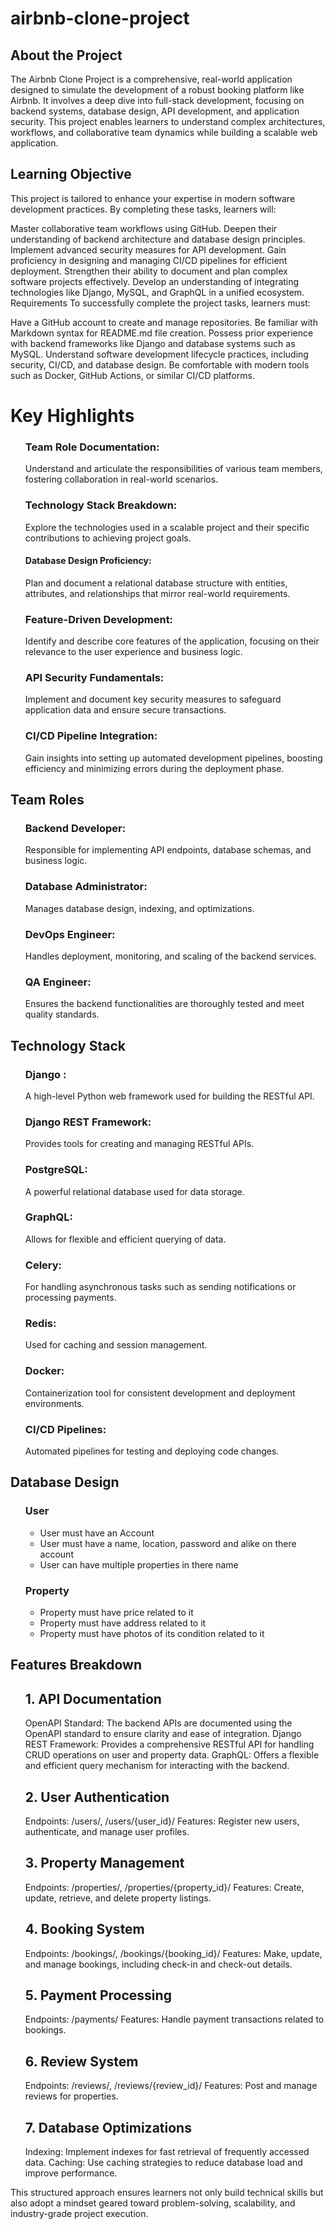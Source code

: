 # airbnb-clone-project

## About the Project

The Airbnb Clone Project is a comprehensive, real-world application designed to simulate the development of a robust booking platform like Airbnb. It involves a deep dive into full-stack development, focusing on backend systems, database design, API development, and application security. This project enables learners to understand complex architectures, workflows, and collaborative team dynamics while building a scalable web application.

## Learning Objective

This project is tailored to enhance your expertise in modern software development practices. By completing these tasks, learners will:

Master collaborative team workflows using GitHub.
Deepen their understanding of backend architecture and database design principles.
Implement advanced security measures for API development.
Gain proficiency in designing and managing CI/CD pipelines for efficient deployment.
Strengthen their ability to document and plan complex software projects effectively.
Develop an understanding of integrating technologies like Django, MySQL, and GraphQL in a unified ecosystem.
Requirements
To successfully complete the project tasks, learners must:

Have a GitHub account to create and manage repositories.
Be familiar with Markdown syntax for README.md file creation.
Possess prior experience with backend frameworks like Django and database systems such as MySQL.
Understand software development lifecycle practices, including security, CI/CD, and database design.
Be comfortable with modern tools such as Docker, GitHub Actions, or similar CI/CD platforms.

# Key Highlights

<ul>
  
  ### Team Role Documentation:
  Understand and articulate the responsibilities of various team members, fostering collaboration in real-world scenarios.
  
  ### Technology Stack Breakdown:
  Explore the technologies used in a scalable project and their specific contributions to achieving project goals.
  
  #### Database Design Proficiency:
  Plan and document a relational database structure with entities, attributes, and relationships that mirror real-world requirements.
  
  ### Feature-Driven Development:
  Identify and describe core features of the application, focusing on their relevance to the user experience and business logic.
  
  ### API Security Fundamentals:
  Implement and document key security measures to safeguard application data and ensure secure transactions.
  
  ### CI/CD Pipeline Integration:
  Gain insights into setting up automated development pipelines, boosting efficiency and minimizing errors during the deployment phase.
 
</ul>
 
## Team Roles

<ul>

### Backend Developer:
Responsible for implementing API endpoints, database schemas, and business logic.

### Database Administrator:
Manages database design, indexing, and optimizations.

### DevOps Engineer:
Handles deployment, monitoring, and scaling of the backend services.

### QA Engineer:
Ensures the backend functionalities are thoroughly tested and meet quality standards.

</ul>

## Technology Stack

<ul>  
  
### Django :
  A high-level Python web framework used for building the RESTful API.
  
### Django REST Framework:
  Provides tools for creating and managing RESTful APIs.
  
### PostgreSQL: 
  A powerful relational database used for data storage.
  
### GraphQL:
  Allows for flexible and efficient querying of data.
  
### Celery:
  For handling asynchronous tasks such as sending notifications or processing payments.
  
### Redis:
  Used for caching and session management.
  
### Docker:
  Containerization tool for consistent development and deployment environments.
  
### CI/CD Pipelines:
  Automated pipelines for testing and deploying code changes.
  
</ul>

## Database Design
<ul>

### User 
<ul>
  <li> User must have an Account </li>
  <li>User must have a name, location, password and alike on there account </li>
  <li>User can have multiple properties in there name </li>
</ul>

### Property 
<ul>
  <li> Property must have price related to it</li>
  <li> Property must have address related to it</li>
  <li> Property must have photos of its condition related to it</li>
</ul>

</ul>

##   Features Breakdown

<ul>
  
  ## 1. API Documentation
  
  OpenAPI Standard: The backend APIs are documented using the OpenAPI standard to ensure clarity and ease of integration.
  Django REST Framework: Provides a comprehensive RESTful API for handling CRUD operations on user and property data.
  GraphQL: Offers a flexible and efficient query mechanism for interacting with the backend.
  
  ## 2. User Authentication
  
  Endpoints: /users/, /users/{user_id}/
  Features: Register new users, authenticate, and manage user profiles.

  ## 3. Property Management
  
  Endpoints: /properties/, /properties/{property_id}/
  Features: Create, update, retrieve, and delete property listings.

  ## 4. Booking System
  
  Endpoints: /bookings/, /bookings/{booking_id}/
  Features: Make, update, and manage bookings, including check-in and check-out details.

  ## 5. Payment Processing
  
  Endpoints: /payments/
  Features: Handle payment transactions related to bookings.

  ## 6. Review System
  
  Endpoints: /reviews/, /reviews/{review_id}/
  Features: Post and manage reviews for properties.

  ## 7. Database Optimizations
  
  Indexing: Implement indexes for fast retrieval of frequently accessed data.
  Caching: Use caching strategies to reduce database load and improve performance.
  
</ul>


This structured approach ensures learners not only build technical skills but also adopt a mindset geared toward problem-solving, scalability, and industry-grade project execution.
